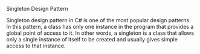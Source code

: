  



 Singleton Design Pattern

Singleton design pattern in C# is one of the most popular design patterns. In this pattern, a class has only one instance in the program that provides a global point of access to it. In other words, a singleton is a class that allows only a single instance of itself to be created and usually gives simple access to that instance.
 